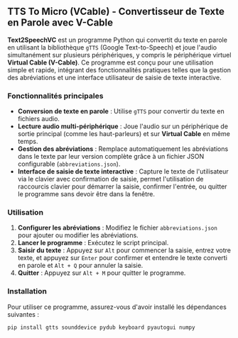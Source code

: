 ## TTS To Micro (VCable) - Convertisseur de Texte en Parole avec V-Cable

**Text2SpeechVC** est un programme Python qui convertit du texte en parole en utilisant la bibliothèque `gTTS` (Google Text-to-Speech) et joue l'audio simultanément sur plusieurs périphériques, y compris le périphérique virtuel **Virtual Cable (V-Cable)**. Ce programme est conçu pour une utilisation simple et rapide, intégrant des fonctionnalités pratiques telles que la gestion des abréviations et une interface utilisateur de saisie de texte interactive.

### Fonctionnalités principales

- **Conversion de texte en parole** : Utilise `gTTS` pour convertir du texte en fichiers audio.
- **Lecture audio multi-périphérique** : Joue l'audio sur un périphérique de sortie principal (comme les haut-parleurs) et sur **Virtual Cable** en même temps.
- **Gestion des abréviations** : Remplace automatiquement les abréviations dans le texte par leur version complète grâce à un fichier JSON configurable (`abbreviations.json`).
- **Interface de saisie de texte interactive** : Capture le texte de l'utilisateur via le clavier avec confirmation de saisie, permet l'utilisation de raccourcis clavier pour démarrer la saisie, confirmer l'entrée, ou quitter le programme
    sans devoir être dans la fenêtre.

### Utilisation

1. **Configurer les abréviations** : Modifiez le fichier `abbreviations.json` pour ajouter ou modifier les abréviations.
2. **Lancer le programme** : Exécutez le script principal.
3. **Saisir du texte** : Appuyez sur `Alt` pour commencer la saisie, entrez votre texte, et appuyez sur `Enter` pour confirmer et entendre le texte converti en parole et `Alt + Q` pour annuler la saisie.
4. **Quitter** : Appuyez sur `Alt + M` pour quitter le programme.

### Installation

Pour utiliser ce programme, assurez-vous d'avoir installé les dépendances suivantes :

```bash
pip install gtts sounddevice pydub keyboard pyautogui numpy
